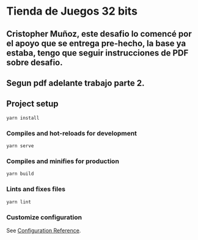 # Tienda de Juegos 32 bits

## Cristopher Muñoz, este desafio lo comencé por el apoyo que se entrega pre-hecho, la base ya estaba, tengo que seguir instrucciones de PDF sobre desafio.
## Segun pdf adelante trabajo parte 2.

## Project setup
```
yarn install
```

### Compiles and hot-reloads for development
```
yarn serve
```

### Compiles and minifies for production
```
yarn build
```

### Lints and fixes files
```
yarn lint
```

### Customize configuration
See [Configuration Reference](https://cli.vuejs.org/config/).

